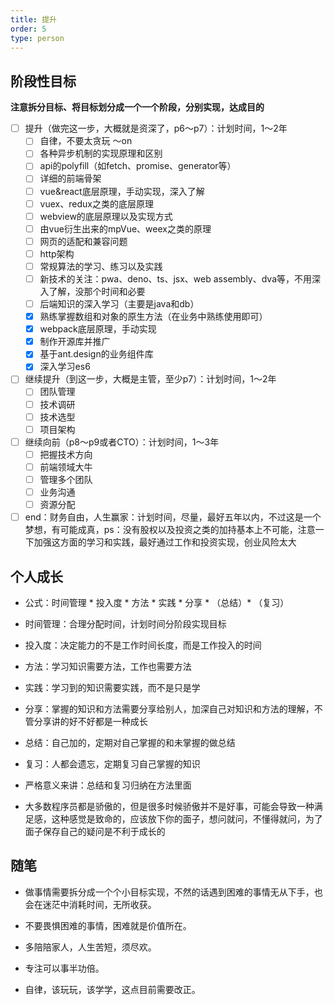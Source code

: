 ```yaml
---
title: 提升
order: 5
type: person
---
```

## 阶段性目标

**注意拆分目标、将目标划分成一个一个阶段，分别实现，达成目的**

- [ ] 提升（做完这一步，大概就是资深了，p6～p7）：计划时间，1～2年
  - [ ] 自律，不要太贪玩 ～on
  - [ ] 各种异步机制的实现原理和区别
  - [ ] api的polyfill（如fetch、promise、generator等）
  - [ ] 详细的前端骨架
  - [ ] vue&react底层原理，手动实现，深入了解
  - [ ] vuex、redux之类的底层原理
  - [ ] webview的底层原理以及实现方式
  - [ ] 由vue衍生出来的mpVue、weex之类的原理
  - [ ] 网页的适配和兼容问题
  - [ ] http架构
  - [ ] 常规算法的学习、练习以及实践
  - [ ] 新技术的关注：pwa、deno、ts、jsx、web assembly、dva等，不用深入了解，没那个时间和必要
  - [ ] 后端知识的深入学习（主要是java和db）
  - [x] 熟练掌握数组和对象的原生方法（在业务中熟练使用即可）
  - [x] webpack底层原理，手动实现
  - [x] 制作开源库并推广
  - [x] 基于ant.design的业务组件库
  - [x] 深入学习es6

- [ ] 继续提升（到这一步，大概是主管，至少p7）：计划时间，1～2年
  - [ ] 团队管理
  - [ ] 技术调研
  - [ ] 技术选型
  - [ ] 项目架构

- [ ] 继续向前（p8～p9或者CTO）：计划时间，1～3年
  - [ ] 把握技术方向
  - [ ] 前端领域大牛
  - [ ] 管理多个团队
  - [ ] 业务沟通
  - [ ] 资源分配

- [ ] end：财务自由，人生赢家：计划时间，尽量，最好五年以内，不过这是一个梦想，有可能成真，ps：没有股权以及投资之类的加持基本上不可能，注意一下加强这方面的学习和实践，最好通过工作和投资实现，创业风险太大

## 个人成长

- 公式：时间管理 * 投入度 * 方法 * 实践 * 分享 * （总结）* （复习）

- 时间管理：合理分配时间，计划时间分阶段实现目标
- 投入度：决定能力的不是工作时间长度，而是工作投入的时间
- 方法：学习知识需要方法，工作也需要方法
- 实践：学习到的知识需要实践，而不是只是学
- 分享：掌握的知识和方法需要分享给别人，加深自己对知识和方法的理解，不管分享讲的好不好都是一种成长

- 总结：自己加的，定期对自己掌握的和未掌握的做总结
- 复习：人都会遗忘，定期复习自己掌握的知识

- 严格意义来讲：总结和复习归纳在方法里面

- 大多数程序员都是骄傲的，但是很多时候骄傲并不是好事，可能会导致一种满足感，这种感觉是致命的，应该放下你的面子，想问就问，不懂得就问，为了面子保存自己的疑问是不利于成长的

## 随笔

- 做事情需要拆分成一个个小目标实现，不然的话遇到困难的事情无从下手，也会在迷茫中消耗时间，无所收获。

- 不要畏惧困难的事情，困难就是价值所在。

- 多陪陪家人，人生苦短，须尽欢。

- 专注可以事半功倍。

- 自律，该玩玩，该学学，这点目前需要改正。